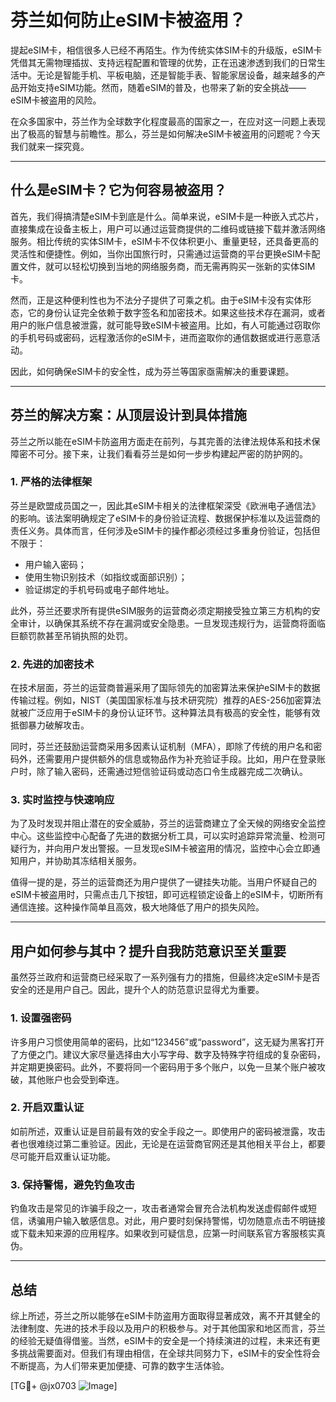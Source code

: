 # 芬兰如何防止eSIM卡被盗用？

提起eSIM卡，相信很多人已经不再陌生。作为传统实体SIM卡的升级版，eSIM卡凭借其无需物理插拔、支持远程配置和管理的优势，正在迅速渗透到我们的日常生活中。无论是智能手机、平板电脑，还是智能手表、智能家居设备，越来越多的产品开始支持eSIM功能。然而，随着eSIM的普及，也带来了新的安全挑战——eSIM卡被盗用的风险。

在众多国家中，芬兰作为全球数字化程度最高的国家之一，在应对这一问题上表现出了极高的智慧与前瞻性。那么，芬兰是如何解决eSIM卡被盗用的问题呢？今天我们就来一探究竟。

---

## 什么是eSIM卡？它为何容易被盗用？

首先，我们得搞清楚eSIM卡到底是什么。简单来说，eSIM卡是一种嵌入式芯片，直接集成在设备主板上，用户可以通过运营商提供的二维码或链接下载并激活网络服务。相比传统的实体SIM卡，eSIM卡不仅体积更小、重量更轻，还具备更高的灵活性和便捷性。例如，当你出国旅行时，只需通过运营商的平台更换eSIM卡配置文件，就可以轻松切换到当地的网络服务商，而无需再购买一张新的实体SIM卡。

然而，正是这种便利性也为不法分子提供了可乘之机。由于eSIM卡没有实体形态，它的身份认证完全依赖于数字签名和加密技术。如果这些技术存在漏洞，或者用户的账户信息被泄露，就可能导致eSIM卡被盗用。比如，有人可能通过窃取你的手机号码或密码，远程激活你的eSIM卡，进而盗取你的通信数据或进行恶意活动。

因此，如何确保eSIM卡的安全性，成为芬兰等国家亟需解决的重要课题。

---

## 芬兰的解决方案：从顶层设计到具体措施

芬兰之所以能在eSIM卡防盗用方面走在前列，与其完善的法律法规体系和技术保障密不可分。接下来，让我们看看芬兰是如何一步步构建起严密的防护网的。

### 1. **严格的法律框架**
芬兰是欧盟成员国之一，因此其eSIM卡相关的法律框架深受《欧洲电子通信法》的影响。该法案明确规定了eSIM卡的身份验证流程、数据保护标准以及运营商的责任义务。具体而言，任何涉及eSIM卡的操作都必须经过多重身份验证，包括但不限于：

- 用户输入密码；
- 使用生物识别技术（如指纹或面部识别）；
- 验证绑定的手机号码或电子邮件地址。

此外，芬兰还要求所有提供eSIM服务的运营商必须定期接受独立第三方机构的安全审计，以确保其系统不存在漏洞或安全隐患。一旦发现违规行为，运营商将面临巨额罚款甚至吊销执照的处罚。

### 2. **先进的加密技术**
在技术层面，芬兰的运营商普遍采用了国际领先的加密算法来保护eSIM卡的数据传输过程。例如，NIST（美国国家标准与技术研究院）推荐的AES-256加密算法就被广泛应用于eSIM卡的身份认证环节。这种算法具有极高的安全性，能够有效抵御暴力破解攻击。

同时，芬兰还鼓励运营商采用多因素认证机制（MFA），即除了传统的用户名和密码外，还需要用户提供额外的信息或物品作为补充验证手段。比如，用户在登录账户时，除了输入密码，还需通过短信验证码或动态口令生成器完成二次确认。

### 3. **实时监控与快速响应**
为了及时发现并阻止潜在的安全威胁，芬兰的运营商建立了全天候的网络安全监控中心。这些监控中心配备了先进的数据分析工具，可以实时追踪异常流量、检测可疑行为，并向用户发出警报。一旦发现eSIM卡被盗用的情况，监控中心会立即通知用户，并协助其冻结相关服务。

值得一提的是，芬兰的运营商还为用户提供了一键挂失功能。当用户怀疑自己的eSIM卡被盗用时，只需点击几下按钮，即可远程锁定设备上的eSIM卡，切断所有通信连接。这种操作简单且高效，极大地降低了用户的损失风险。

---

## 用户如何参与其中？提升自我防范意识至关重要

虽然芬兰政府和运营商已经采取了一系列强有力的措施，但最终决定eSIM卡是否安全的还是用户自己。因此，提升个人的防范意识显得尤为重要。

### 1. **设置强密码**
许多用户习惯使用简单的密码，比如“123456”或“password”，这无疑为黑客打开了方便之门。建议大家尽量选择由大小写字母、数字及特殊字符组成的复杂密码，并定期更换密码。此外，不要将同一个密码用于多个账户，以免一旦某个账户被攻破，其他账户也会受到牵连。

### 2. **开启双重认证**
如前所述，双重认证是目前最有效的安全手段之一。即使用户的密码被泄露，攻击者也很难绕过第二重验证。因此，无论是在运营商官网还是其他相关平台上，都要尽可能开启双重认证功能。

### 3. **保持警惕，避免钓鱼攻击**
钓鱼攻击是常见的诈骗手段之一，攻击者通常会冒充合法机构发送虚假邮件或短信，诱骗用户输入敏感信息。对此，用户要时刻保持警惕，切勿随意点击不明链接或下载未知来源的应用程序。如果收到可疑信息，应第一时间联系官方客服核实真伪。

---

## 总结

综上所述，芬兰之所以能够在eSIM卡防盗用方面取得显著成效，离不开其健全的法律制度、先进的技术手段以及用户的积极参与。对于其他国家和地区而言，芬兰的经验无疑值得借鉴。当然，eSIM卡的安全是一个持续演进的过程，未来还有更多挑战需要面对。但我们有理由相信，在全球共同努力下，eSIM卡的安全性将会不断提高，为人们带来更加便捷、可靠的数字生活体验。

[TG💪+ @jx0703 ![Image](https://github.com/user-attachments/assets/dbca1d08-cadb-493c-b0ec-ad6f7a83f270)]